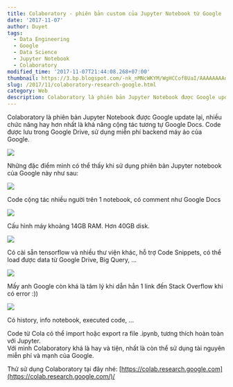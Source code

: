 ```yaml
---
title: Colaboratory - phiên bản custom của Jupyter Notebook từ Google
date: '2017-11-07'
author: Duyet
tags:
  - Data Engineering
  - Google
  - Data Science
  - Jupyter Notebook
  - Colaboratory
modified_time: '2017-11-07T21:44:08.268+07:00'
thumbnail: https://3.bp.blogspot.com/-nk_nMNcWKYM/WgHCCof8UaI/AAAAAAAAoJQ/L5dEhuHoU7Q87DLnbgSRWhITvd2Lr1D2ACLcBGAs/s1600/cola.png
slug: /2017/11/colaboratory-research-google.html
category: Web
description: Colaboratory là phiên bản Jupyter Notebook được Google update lại, nhiều chức năng hay hơn nhất là khả năng cộng tác tương tự Google Docs. Code được lưu trong Google Drive, sử dụng miễn phí backend máy ảo của Google.
---
```


Colaboratory là phiên bản Jupyter Notebook được Google update lại, nhiều chức năng hay hơn nhất là khả năng cộng tác tương tự Google Docs. Code được lưu trong Google Drive, sử dụng miễn phí backend máy ảo của Google.

![](https://3.bp.blogspot.com/-nk_nMNcWKYM/WgHCCof8UaI/AAAAAAAAoJQ/L5dEhuHoU7Q87DLnbgSRWhITvd2Lr1D2ACLcBGAs/s1600/cola.png)

Những đặc điểm mình có thể thấy khi sử dụng phiên bản Jupyter notebook của Google này như sau:

[![](https://2.bp.blogspot.com/-oVoFfybYDnk/WgHC86asrVI/AAAAAAAAoJY/m2UltVwPBxADAkMFcVAskaxle3RjqnrvgCLcBGAs/s1600/Screenshot%2Bfrom%2B2017-11-07%2B21-27-45.png)](https://2.bp.blogspot.com/-oVoFfybYDnk/WgHC86asrVI/AAAAAAAAoJY/m2UltVwPBxADAkMFcVAskaxle3RjqnrvgCLcBGAs/s1600/Screenshot%2Bfrom%2B2017-11-07%2B21-27-45.png)

Code cộng tác nhiều người trên 1 notebook, có comment như Google Docs

[![](https://3.bp.blogspot.com/-4IigBKgVylk/WgHDiO-5W8I/AAAAAAAAoJg/qlxIlbWT-jA2x5qPlDoKRHdPYY24aLh0gCLcBGAs/s1600/Screenshot%2Bfrom%2B2017-11-07%2B21-30-16.png)](https://3.bp.blogspot.com/-4IigBKgVylk/WgHDiO-5W8I/AAAAAAAAoJg/qlxIlbWT-jA2x5qPlDoKRHdPYY24aLh0gCLcBGAs/s1600/Screenshot%2Bfrom%2B2017-11-07%2B21-30-16.png)

Cấu hình máy khoảng 14GB RAM. Hơn 40GB disk.

[![](https://4.bp.blogspot.com/-ab_xpSMTa5Q/WgHEGOLPKWI/AAAAAAAAoJo/w2NG54Vpk2wYUGsX7pGsk3u8ElRBye-qQCLcBGAs/s1600/Screenshot%2Bfrom%2B2017-11-07%2B21-32-40.png)](https://4.bp.blogspot.com/-ab_xpSMTa5Q/WgHEGOLPKWI/AAAAAAAAoJo/w2NG54Vpk2wYUGsX7pGsk3u8ElRBye-qQCLcBGAs/s1600/Screenshot%2Bfrom%2B2017-11-07%2B21-32-40.png)

Có cài sẵn tensorflow và nhiều thư viện khác, hỗ trợ Code Snippets, có thể load được data từ Google Drive, Big Query, ...

[![](https://2.bp.blogspot.com/-Ne4SxBkDG_k/WgHEiK73HEI/AAAAAAAAoJ0/LCCeeQD_POolXg_SgjK3Fn_xBqk4z_D4gCLcBGAs/s1600/Screenshot%2Bfrom%2B2017-11-07%2B21-34-34.png)](https://2.bp.blogspot.com/-Ne4SxBkDG_k/WgHEiK73HEI/AAAAAAAAoJ0/LCCeeQD_POolXg_SgjK3Fn_xBqk4z_D4gCLcBGAs/s1600/Screenshot%2Bfrom%2B2017-11-07%2B21-34-34.png)

Mấy anh Google còn khá là tâm lý khi dẫn hẳn 1 link đến Stack Overflow khi có error :))

[![](https://1.bp.blogspot.com/-sC85R8hZO4g/WgHE8fT8VpI/AAAAAAAAoJ4/n2DYiE-_G242ia1Jds-hNZUKmFAUFJfLgCLcBGAs/s1600/Screenshot%2Bfrom%2B2017-11-07%2B21-36-19.png)](https://1.bp.blogspot.com/-sC85R8hZO4g/WgHE8fT8VpI/AAAAAAAAoJ4/n2DYiE-_G242ia1Jds-hNZUKmFAUFJfLgCLcBGAs/s1600/Screenshot%2Bfrom%2B2017-11-07%2B21-36-19.png)

Có history, info notebook, executed code, ...

Code từ Cola có thể import hoặc export ra file .ipynb, tương thích hoàn toàn với Jupyter.  
Với mình Colaboratory khá là hay và tiện, nhất là còn thể sử dụng tài nguyên miễn phí và mạnh của Google.

Thử sử dụng Colaboratory tại đây nhé: [https://colab.research.google.com](https://colab.research.google.com/)/
